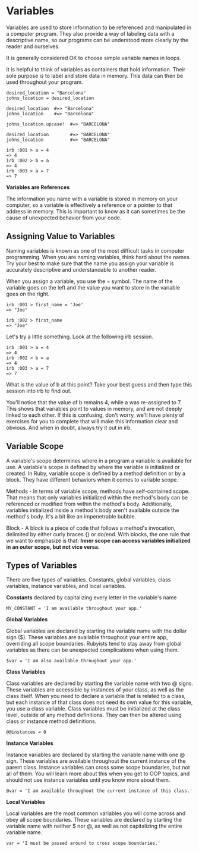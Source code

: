 # Variables

Variables are used to store information to be referenced and manipulated in a computer program. They also provide a way of labeling data with a descriptive name, so our programs can be understood more clearly by the reader and ourselves.

It is generally considered OK to choose simple variable names in loops.

It is helpful to think of variables as containers that hold information. Their sole purpose is to label and store data in memory. This data can then be used throughout your program.

```
desired_location = "Barcelona"
johns_location = desired_location

desired_location  #=> "Barcelona"
johns_location    #=> "Barcelona"
```

```
johns_location.upcase!  #=> "BARCELONA"

desired_location        #=> "BARCELONA"
johns_location          #=> "BARCELONA"
```

```
irb :001 > a = 4
=> 4
irb :002 > b = a
=> 4
irb :003 > a = 7
=> 7
```

**Variables are References**

The information you name with a variable is stored in memory on your computer, so a variable is effectively a reference or a pointer to that address in memory. This is important to know as it can sometimes be the cause of unexpected behavior from your code.

## Assigning Value to Variables

Naming variables is known as one of the most difficult tasks in computer programming. When you are naming variables, think hard about the names. Try your best to make sure that the name you assign your variable is accurately descriptive and understandable to another reader.

When you assign a variable, you use the = symbol. The name of the variable goes on the left and the value you want to store in the variable goes on the right.

```
irb :001 > first_name = 'Joe'
=> "Joe"

irb :002 > first_name
=> "Joe"
```

Let's try a little something. Look at the following irb session.

```
irb :001 > a = 4
=> 4
irb :002 > b = a
=> 4
irb :003 > a = 7
=> 7
```

What is the value of b at this point? Take your best guess and then type this session into irb to find out.

You'll notice that the value of b remains 4, while a was re-assigned to 7. This shows that variables point to values in memory, and are not deeply linked to each other. If this is confusing, don't worry, we'll have plenty of exercises for you to complete that will make this information clear and obvious. And when in doubt, always try it out in irb.

## Variable Scope

A variable's scope determines where in a program a variable is available for use. A variable's scope is defined by where the variable is initialized or created. In Ruby, variable scope is defined by a method definition or by a block. They have different behaviors when it comes to variable scope.

Methods - In terms of variable scope, methods have self-contained scope. That means that only variables initialized within the method's body can be referenced or modified from within the method's body. Additionally, variables initialized inside a method's body aren't available outside the method's body. It's a bit like an impenetrable bubble.

Block - A block is a piece of code that follows a method's invocation, delimited by either curly braces {} or do/end. With blocks, the one rule that we want to emphasize is that: **Inner scope can access variables initialized in an outer scope, but not vice versa.**

## Types of Variables

There are five types of variables. Constants, global variables, class variables, instance variables, and local variables.

**Constants**
declared by capitalizing every letter in the variable's name

```
MY_CONSTANT = 'I am available throughout your app.'
```

**Global Variables**

Global variables are declared by starting the variable name with the dollar sign ($). These variables are available throughout your entire app, overriding all scope boundaries. Rubyists tend to stay away from global variables as there can be unexpected complications when using them.

```
$var = 'I am also available throughout your app.'
```

**Class Variables**

Class variables are declared by starting the variable name with two @ signs. These variables are accessible by instances of your class, as well as the class itself. When you need to declare a variable that is related to a class, but each instance of that class does not need its own value for this variable, you use a class variable. Class variables must be initialized at the class level, outside of any method definitions. They can then be altered using class or instance method definitions.

```
@@instances = 0

```

**Instance Variables**

Instance variables are declared by starting the variable name with one @ sign. These variables are available throughout the current instance of the parent class. Instance variables can cross some scope boundaries, but not all of them. You will learn more about this when you get to OOP topics, and should not use instance variables until you know more about them.

```
@var = 'I am available throughout the current instance of this class.'
```

**Local Variables**

Local variables are the most common variables you will come across and obey all scope boundaries. These variables are declared by starting the variable name with neither $ nor @, as well as not capitalizing the entire variable name.

```
var = 'I must be passed around to cross scope boundaries.'
```
